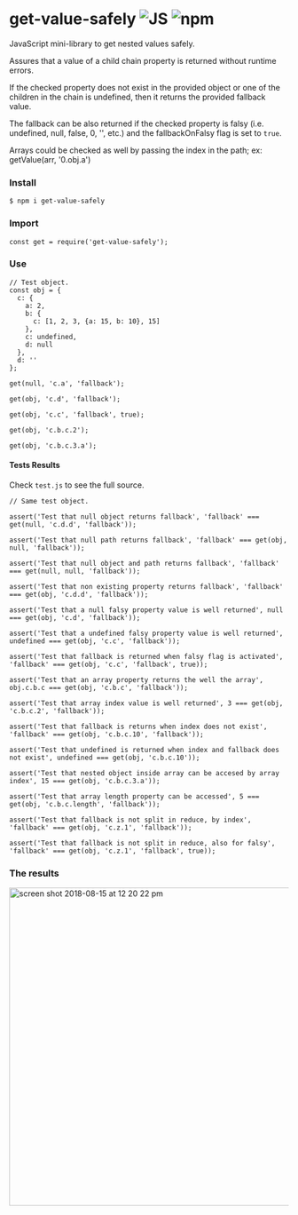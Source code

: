 # get-value-safely ![JS](https://img.shields.io/badge/ES-6-green.svg) ![npm](https://img.shields.io/badge/npm-5.6.x-blue.svg) 
JavaScript mini-library to get nested values safely.

Assures that a value of a child chain property is returned without runtime errors.

If the checked property does not exist in the provided object or one of the children in the chain
is undefined, then it returns the provided fallback value.

The fallback can be also returned if the checked property is falsy (i.e. undefined, null, false, 0, '', etc.)
and the fallbackOnFalsy flag is set to `true`.

Arrays could be checked as well by passing the index in the path; ex: getValue(arr, '0.obj.a')

### Install

```
$ npm i get-value-safely
```

### Import

```
const get = require('get-value-safely');
```

### Use

```
// Test object.
const obj = {
  c: {
    a: 2,
    b: {
      c: [1, 2, 3, {a: 15, b: 10}, 15]
    },
    c: undefined,
    d: null
  },
  d: ''
};

get(null, 'c.a', 'fallback');

get(obj, 'c.d', 'fallback');

get(obj, 'c.c', 'fallback', true);

get(obj, 'c.b.c.2');

get(obj, 'c.b.c.3.a');

```

#### Tests Results

Check `test.js` to see the full source.

```
// Same test object.

assert('Test that null object returns fallback', 'fallback' === get(null, 'c.d.d', 'fallback'));

assert('Test that null path returns fallback', 'fallback' === get(obj, null, 'fallback'));

assert('Test that null object and path returns fallback', 'fallback' === get(null, null, 'fallback'));

assert('Test that non existing property returns fallback', 'fallback' === get(obj, 'c.d.d', 'fallback'));

assert('Test that a null falsy property value is well returned', null === get(obj, 'c.d', 'fallback'));

assert('Test that a undefined falsy property value is well returned', undefined === get(obj, 'c.c', 'fallback'));

assert('Test that fallback is returned when falsy flag is activated', 'fallback' === get(obj, 'c.c', 'fallback', true));

assert('Test that an array property returns the well the array', obj.c.b.c === get(obj, 'c.b.c', 'fallback'));

assert('Test that array index value is well returned', 3 === get(obj, 'c.b.c.2', 'fallback'));

assert('Test that fallback is returns when index does not exist', 'fallback' === get(obj, 'c.b.c.10', 'fallback'));

assert('Test that undefined is returned when index and fallback does not exist', undefined === get(obj, 'c.b.c.10'));

assert('Test that nested object inside array can be accesed by array index', 15 === get(obj, 'c.b.c.3.a'));

assert('Test that array length property can be accessed', 5 === get(obj, 'c.b.c.length', 'fallback'));

assert('Test that fallback is not split in reduce, by index', 'fallback' === get(obj, 'c.z.1', 'fallback'));

assert('Test that fallback is not split in reduce, also for falsy', 'fallback' === get(obj, 'c.z.1', 'fallback', true));
```
### The results
<img width="573" alt="screen shot 2018-08-15 at 12 20 22 pm" src="https://user-images.githubusercontent.com/26199384/44143971-0d5be58c-a086-11e8-837b-a9be4532e0d5.png">

